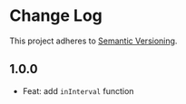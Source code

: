# Change Log
This project adheres to [Semantic Versioning](http://semver.org/).

## 1.0.0
* Feat: add `inInterval` function
